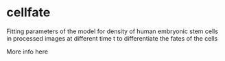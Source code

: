 # cellfate
Fitting parameters of the model for density of human embryonic stem cells in processed images at different time t to differentiate the fates of the cells


More info here
